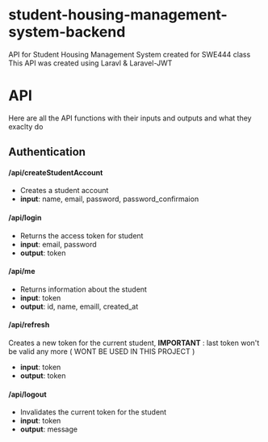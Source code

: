 # student-housing-management-system-backend
API for Student Housing Management System created for SWE444 class
This API was created using Laravl & Laravel-JWT



# API 
Here are all the API functions with their inputs and outputs and what they exaclty do

## Authentication 

#### /api/createStudentAccount
- Creates a student account  
- **input**: name, email, password, password_confirmaion

#### /api/login
- Returns the access token for student
- **input**: email, password
- **output**: token

#### /api/me
- Returns information about the student   
- **input**: token  
- **output**: id, name, emaill, created_at  

#### /api/refresh
Creates a new token for the current student, **IMPORTANT** : last token won't be valid any more ( WONT BE USED IN THIS PROJECT )   
- **input**: token  
- **output**: token

#### /api/logout
- Invalidates the current token for the student   
- **input**: token  
- **output**: message
